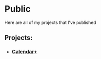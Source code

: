 # Public
Here are all of my projects that I've published

## Projects:
- ### [Calendar+](https://calendar-plus-rd.netlify.app)
